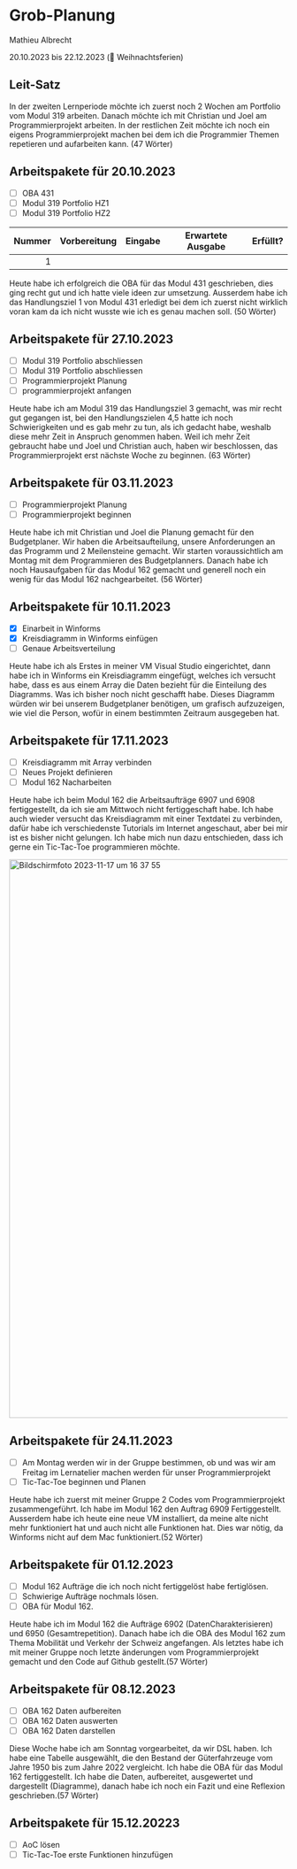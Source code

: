 # Grob-Planung

Mathieu Albrecht

20.10.2023 bis 22.12.2023 (🎄 Weihnachtsferien)

## Leit-Satz

In der zweiten Lernperiode möchte ich zuerst noch 2 Wochen am Portfolio vom Modul 319 arbeiten. Danach möchte ich mit Christian und Joel am Programmierprojekt arbeiten. In der restlichen Zeit möchte ich noch ein eigens Programmierprojekt machen bei dem ich die Programmier Themen repetieren und aufarbeiten kann. (47 Wörter)

## Arbeitspakete für 20.10.2023

- [ ] OBA 431
- [ ] Modul 319 Portfolio HZ1
- [ ] Modul 319 Portfolio HZ2

| Nummer | Vorbereitung | Eingabe | Erwartete Ausgabe | Erfüllt? |
| -----: | ------------ | ------- | ----------------- | -------- |
|      1 |              |         |                   |          |

Heute habe ich erfolgreich die OBA für das Modul 431 geschrieben, dies ging recht gut und ich hatte viele ideen zur umsetzung. Ausserdem habe ich das Handlungsziel 1 von Modul 431 erledigt bei dem ich zuerst nicht wirklich voran kam da ich nicht wusste wie ich es genau machen soll. (50 Wörter)

## Arbeitspakete für 27.10.2023

- [ ] Modul 319 Portfolio abschliessen
- [ ] Modul 319 Portfolio abschliessen
- [ ] Programmierprojekt Planung
- [ ] programmierprojekt anfangen

Heute habe ich am Modul 319 das Handlungsziel 3 gemacht, was mir recht gut gegangen ist, bei den Handlungszielen 4,5 hatte ich noch Schwierigkeiten und es gab mehr zu tun, als ich gedacht habe, weshalb diese mehr Zeit in Anspruch genommen haben. Weil ich mehr Zeit gebraucht habe und Joel und Christian auch, haben wir beschlossen, das Programmierprojekt erst nächste Woche zu beginnen. (63 Wörter)

## Arbeitspakete für 03.11.2023
- [ ] Programmierprojekt Planung
- [ ] Programmierprojekt beginnen

Heute habe ich mit Christian und Joel die Planung gemacht für den Budgetplaner. Wir haben die Arbeitsaufteilung, unsere Anforderungen an das Programm und 2 Meilensteine gemacht. Wir starten voraussichtlich am Montag mit dem Programmieren des Budgetplanners. Danach habe ich noch Hausaufgaben für das Modul 162 gemacht und generell noch ein wenig für das Modul 162 nachgearbeitet. (56 Wörter)

## Arbeitspakete für 10.11.2023
- [x]  Einarbeit in Winforms
- [x] Kreisdiagramm in Winforms einfügen
- [ ] Genaue Arbeitsverteilung

Heute habe ich als Erstes in meiner VM Visual Studio eingerichtet, dann habe ich in Winforms ein Kreisdiagramm eingefügt, welches ich versucht habe, dass es aus einem Array die Daten bezieht für die Einteilung des Diagramms. Was ich bisher noch nicht geschafft habe. Dieses Diagramm würden wir bei unserem Budgetplaner benötigen, um grafisch aufzuzeigen, wie viel die Person, wofür in einem bestimmten Zeitraum ausgegeben hat.

## Arbeitspakete für 17.11.2023
- [ ] Kreisdiagramm mit Array verbinden
- [ ] Neues Projekt definieren
- [ ] Modul 162 Nacharbeiten

Heute habe ich beim Modul 162 die Arbeitsaufträge 6907 und 6908 fertiggestellt, da ich sie am Mittwoch nicht fertiggeschaft habe. Ich habe auch wieder versucht das Kreisdiagramm mit einer Textdatei zu verbinden, dafür habe ich verschiedenste Tutorials im Internet angeschaut, aber bei mir ist es bisher nicht gelungen. Ich habe mich nun dazu entschieden, dass ich gerne ein Tic-Tac-Toe programmieren möchte.

<img width="1010" alt="Bildschirmfoto 2023-11-17 um 16 37 55" src="https://github.com/MathieuAlbrecht/Lern-Atelier-2/assets/142606710/18f50fa7-cded-41d6-9003-ceb229cbd269">


## Arbeitspakete für 24.11.2023
- [ ] Am Montag werden wir in der Gruppe bestimmen, ob und was wir am Freitag im Lernatelier machen werden für unser Programmierprojekt
- [ ] Tic-Tac-Toe beginnen und Planen

Heute habe ich zuerst mit meiner Gruppe 2 Codes vom Programmierprojekt zusammengeführt. Ich habe im Modul 162 den Auftrag 6909 Fertiggestellt. Ausserdem habe ich heute eine neue VM installiert, da meine alte nicht mehr funktioniert hat und auch nicht alle Funktionen hat. Dies war nötig, da Winforms nicht auf dem Mac funktioniert.(52 Wörter)

## Arbeitspakete für 01.12.2023
- [ ] Modul 162 Aufträge die ich noch nicht fertiggelöst habe fertiglösen.
- [ ] Schwierige Aufträge nochmals lösen.
- [ ] OBA für Modul 162.

Heute habe ich im Modul 162 die Aufträge 6902 (DatenCharakterisieren) und 6950 (Gesamtrepetition). Danach habe ich die OBA des Modul 162 zum Thema Mobilität und Verkehr der Schweiz angefangen. Als letztes habe ich mit meiner Gruppe noch letzte änderungen vom Programmierprojekt gemacht und den Code auf Github gestellt.(57 Wörter)

## Arbeitspakete für 08.12.2023
- [ ] OBA 162 Daten aufbereiten
- [ ] OBA 162 Daten auswerten
- [ ] OBA 162 Daten darstellen

Diese Woche habe ich am Sonntag vorgearbeitet, da wir DSL haben. Ich habe eine Tabelle ausgewählt, die den Bestand der Güterfahrzeuge vom Jahre 1950 bis zum Jahre 2022 vergleicht. Ich habe die OBA für das Modul 162 fertiggestellt. Ich habe die Daten, aufbereitet, ausgewertet und dargestellt (Diagramme), danach habe ich noch ein Fazit und eine Reflexion geschrieben.(57 Wörter)

## Arbeitspakete für 15.12.20223
- [ ] AoC lösen
- [ ] Tic-Tac-Toe erste Funktionen hinzufügen

